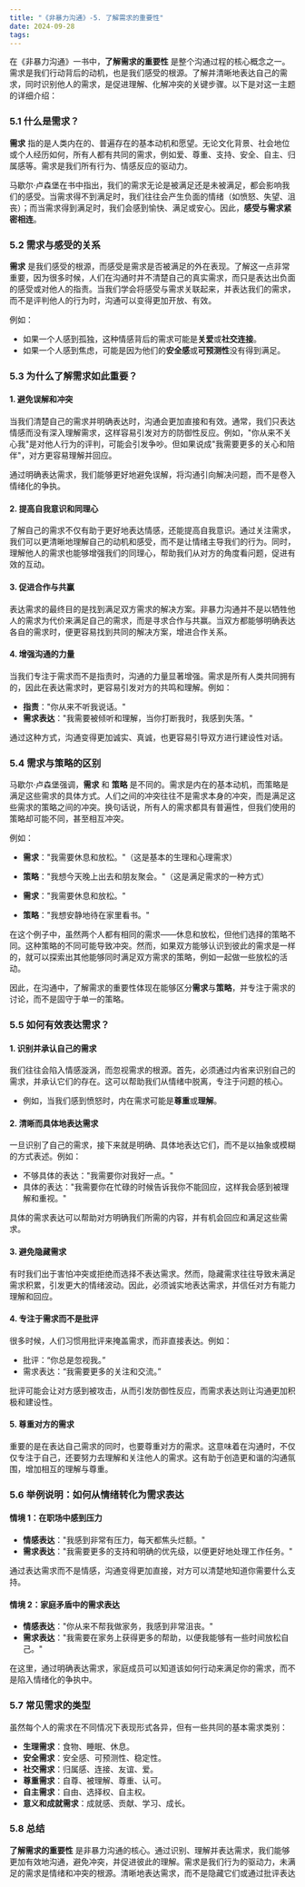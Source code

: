 ```yaml
---
title: "《非暴力沟通》-5. 了解需求的重要性"
date: 2024-09-28
tags: 
---
```

在《非暴力沟通》一书中，**了解需求的重要性** 是整个沟通过程的核心概念之一。需求是我们行动背后的动机，也是我们感受的根源。了解并清晰地表达自己的需求，同时识别他人的需求，是促进理解、化解冲突的关键步骤。以下是对这一主题的详细介绍：

### 5.1 什么是需求？

**需求** 指的是人类内在的、普遍存在的基本动机和愿望。无论文化背景、社会地位或个人经历如何，所有人都有共同的需求，例如爱、尊重、支持、安全、自主、归属感等。需求是我们所有行为、情感反应的驱动力。

马歇尔·卢森堡在书中指出，我们的需求无论是被满足还是未被满足，都会影响我们的感受。当需求得不到满足时，我们往往会产生负面的情绪（如愤怒、失望、沮丧）；而当需求得到满足时，我们会感到愉快、满足或安心。因此，**感受与需求紧密相连**。

### 5.2 需求与感受的关系

**需求** 是我们感受的根源，而感受是需求是否被满足的外在表现。了解这一点非常重要，因为很多时候，人们在沟通时并不清楚自己的真实需求，而只是表达出负面的感受或对他人的指责。当我们学会将感受与需求关联起来，并表达我们的需求，而不是评判他人的行为时，沟通可以变得更加开放、有效。

例如：
- 如果一个人感到孤独，这种情感背后的需求可能是**关爱**或**社交连接**。
- 如果一个人感到焦虑，可能是因为他们的**安全感**或**可预测性**没有得到满足。

### 5.3 为什么了解需求如此重要？

#### 1. 避免误解和冲突
当我们清楚自己的需求并明确表达时，沟通会更加直接和有效。通常，我们只表达情感而没有深入理解需求，这样容易引发对方的防御性反应。例如，"你从来不关心我"是对他人行为的评判，可能会引发争吵。但如果说成"我需要更多的关心和陪伴"，对方更容易理解并回应。

通过明确表达需求，我们能够更好地避免误解，将沟通引向解决问题，而不是卷入情绪化的争执。

#### 2. 提高自我意识和同理心
了解自己的需求不仅有助于更好地表达情感，还能提高自我意识。通过关注需求，我们可以更清晰地理解自己的动机和感受，而不是让情绪主导我们的行为。同时，理解他人的需求也能够增强我们的同理心，帮助我们从对方的角度看问题，促进有效的互动。

#### 3. 促进合作与共赢
表达需求的最终目的是找到满足双方需求的解决方案。非暴力沟通并不是以牺牲他人的需求为代价来满足自己的需求，而是寻求合作与共赢。当双方都能够明确表达各自的需求时，便更容易找到共同的解决方案，增进合作关系。

#### 4. 增强沟通的力量
当我们专注于需求而不是指责时，沟通的力量显著增强。需求是所有人类共同拥有的，因此在表达需求时，更容易引发对方的共鸣和理解。例如：
- **指责**："你从来不听我说话。"
- **需求表达**："我需要被倾听和理解，当你打断我时，我感到失落。"

通过这种方式，沟通变得更加诚实、真诚，也更容易引导双方进行建设性对话。

### 5.4 需求与策略的区别

马歇尔·卢森堡强调，**需求** 和 **策略** 是不同的。需求是内在的基本动机，而策略是满足这些需求的具体方式。人们之间的冲突往往不是需求本身的冲突，而是满足这些需求的策略之间的冲突。换句话说，所有人的需求都具有普遍性，但我们使用的策略却可能不同，甚至相互冲突。

例如：
- **需求**："我需要休息和放松。"（这是基本的生理和心理需求）
- **策略**："我想今天晚上出去和朋友聚会。"（这是满足需求的一种方式）

- **需求**："我需要休息和放松。"
- **策略**："我想安静地待在家里看书。"

在这个例子中，虽然两个人都有相同的需求——休息和放松，但他们选择的策略不同。这种策略的不同可能导致冲突。然而，如果双方能够认识到彼此的需求是一样的，就可以探索出其他能够同时满足双方需求的策略，例如一起做一些放松的活动。

因此，在沟通中，了解需求的重要性体现在能够区分**需求**与**策略**，并专注于需求的讨论，而不是固守于单一的策略。

### 5.5 如何有效表达需求？

#### 1. **识别并承认自己的需求**
   我们往往会陷入情感漩涡，而忽视需求的根源。首先，必须通过内省来识别自己的需求，并承认它们的存在。这可以帮助我们从情绪中脱离，专注于问题的核心。

   - 例如，当我们感到愤怒时，内在需求可能是**尊重**或**理解**。

#### 2. **清晰而具体地表达需求**
   一旦识别了自己的需求，接下来就是明确、具体地表达它们，而不是以抽象或模糊的方式表述。例如：
   - 不够具体的表达："我需要你对我好一点。"
   - 具体的表达："我需要你在忙碌的时候告诉我你不能回应，这样我会感到被理解和重视。"

   具体的需求表达可以帮助对方明确我们所需的内容，并有机会回应和满足这些需求。

#### 3. **避免隐藏需求**
   有时我们出于害怕冲突或拒绝而选择不表达需求。然而，隐藏需求往往导致未满足需求积累，引发更大的情绪波动。因此，必须诚实地表达需求，并信任对方有能力理解和回应。

#### 4. **专注于需求而不是批评**
   很多时候，人们习惯用批评来掩盖需求，而非直接表达。例如：
   - 批评：“你总是忽视我。”
   - 需求表达：“我需要更多的关注和交流。”

   批评可能会让对方感到被攻击，从而引发防御性反应，而需求表达则让沟通更加积极和建设性。

#### 5. **尊重对方的需求**
   重要的是在表达自己需求的同时，也要尊重对方的需求。这意味着在沟通时，不仅仅专注于自己，还要努力去理解和关注他人的需求。这有助于创造更和谐的沟通氛围，增加相互的理解与尊重。

### 5.6 举例说明：如何从情绪转化为需求表达

#### 情境 1：在职场中感到压力
- **情感表达**："我感到非常有压力，每天都焦头烂额。"
- **需求表达**："我需要更多的支持和明确的优先级，以便更好地处理工作任务。"

通过表达需求而不是情感，沟通变得更加直接，对方可以清楚地知道你需要什么支持。

#### 情境 2：家庭矛盾中的需求表达
- **情感表达**："你从来不帮我做家务，我感到非常沮丧。"
- **需求表达**："我需要在家务上获得更多的帮助，以便我能够有一些时间放松自己。"

在这里，通过明确表达需求，家庭成员可以知道该如何行动来满足你的需求，而不是陷入情绪化的争执中。

### 5.7 常见需求的类型

虽然每个人的需求在不同情况下表现形式各异，但有一些共同的基本需求类别：
- **生理需求**：食物、睡眠、休息。
- **安全需求**：安全感、可预测性、稳定性。
- **社交需求**：归属感、连接、友谊、爱。
- **尊重需求**：自尊、被理解、尊重、认可。
- **自主需求**：自由、选择权、自主权。
- **意义和成就需求**：成就感、贡献、学习、成长。

### 5.8 总结

**了解需求的重要性** 是非暴力沟通的核心。通过识别、理解并表达需求，我们能够更加有效地沟通，避免冲突，并促进彼此的理解。需求是我们行为的驱动力，未满足的需求是情绪和冲突的根源。清晰地表达需求，而不是隐藏它们或通过批评表达